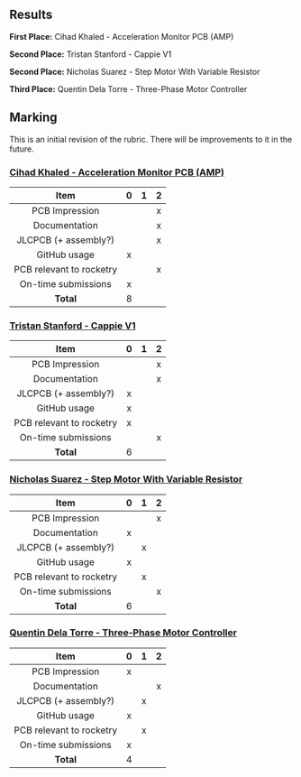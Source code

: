 ## Results

**First Place:** Cihad Khaled - Acceleration Monitor PCB (AMP)  

**Second Place:** Tristan Stanford - Cappie V1  

**Second Place:** Nicholas Suarez - Step Motor With Variable Resistor  

**Third Place:** Quentin Dela Torre - Three-Phase Motor Controller

## Marking

This is an initial revision of the rubric. There will be improvements to it in the future.

### [Cihad Khaled - Acceleration Monitor PCB (AMP)](../participants/cihad)

| Item                  | 0 | 1 | 2 |
|:---------------------:|:-:|:-:|:-:|
| PCB Impression        |   |   | x |
| Documentation         |   |   | x |
| JLCPCB (+ assembly?)  |   |   | x |
| GitHub usage          | x |   |   |
| PCB relevant to rocketry |   |   | x |
| On-time submissions   | x |   |   |
| **Total**             | 8 |   |   |

### [Tristan Stanford - Cappie V1](../participants/tristan)

| Item                  | 0 | 1 | 2 |
|:---------------------:|:-:|:-:|:-:|
| PCB Impression        |   |   | x |
| Documentation         |   |   | x |
| JLCPCB (+ assembly?)  | x |   |   |
| GitHub usage          | x |   |   |
| PCB relevant to rocketry | x |   |   |
| On-time submissions   |   |   | x |
| **Total**             | 6 |   |   |

### [Nicholas Suarez - Step Motor With Variable Resistor](../participants/nicholas)

| Item                  | 0 | 1 | 2 |
|:---------------------:|:-:|:-:|:-:|
| PCB Impression        |   |   | x |
| Documentation         | x |   |   |
| JLCPCB (+ assembly?)  |   | x |   |
| GitHub usage          | x |   |   |
| PCB relevant to rocketry |   | x |   |
| On-time submissions   |   |   | x |
| **Total**             | 6 |   |   |

### [Quentin Dela Torre - Three-Phase Motor Controller](../participants/quentin)

| Item                  | 0 | 1 | 2 |
|:---------------------:|:-:|:-:|:-:|
| PCB Impression        | x |   |   |
| Documentation         |   |   | x |
| JLCPCB (+ assembly?)  |   | x |   |
| GitHub usage          | x |   |   |
| PCB relevant to rocketry |  |  x |   |
| On-time submissions   | x |  |   |
| **Total**             | 4 |   |   |
